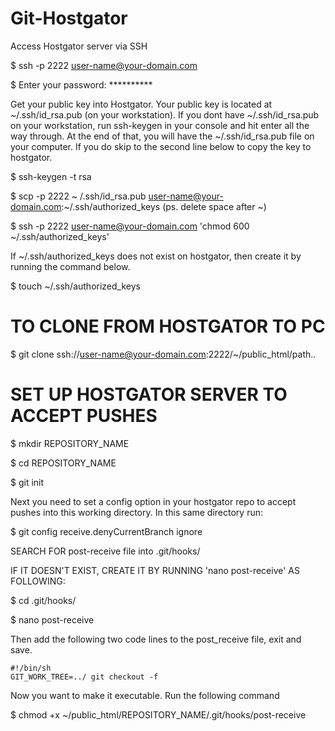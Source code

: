 # Git-Hostgator

Access Hostgator server via SSH

$ ssh -p 2222 user-name@your-domain.com

$ Enter your password: **********


Get your public key into Hostgator. Your public key is located at ~/.ssh/id_rsa.pub (on your workstation). If you dont have 
~/.ssh/id_rsa.pub on your workstation, run ssh-keygen in your console and hit enter all the way through. At the end of that, you will 
have the ~/.ssh/id_rsa.pub file on your computer. If you do skip to the second line below to copy the key to hostgator.


$ ssh-keygen -t rsa

$ scp -p 2222 ~ /.ssh/id_rsa.pub user-name@your-domain.com:~/.ssh/authorized_keys   (ps. delete space after ~)

$ ssh -p 2222 user-name@your-domain.com 'chmod 600 ~/.ssh/authorized_keys'

If ~/.ssh/authorized_keys does not exist on hostgator, then create it by running the command below.

$ touch ~/.ssh/authorized_keys

# TO CLONE FROM HOSTGATOR TO PC

$ git clone ssh://user-name@your-domain.com:2222/~/public_html/path..


# SET UP HOSTGATOR SERVER TO ACCEPT PUSHES

$ mkdir REPOSITORY_NAME

$ cd REPOSITORY_NAME

$ git init

Next you need to set a config option in your hostgator repo to accept pushes into this working directory. In this same directory run:

$ git config receive.denyCurrentBranch ignore



SEARCH FOR post-receive file into .git/hooks/

IF IT DOESN'T EXIST, CREATE IT BY RUNNING 'nano post-receive' AS FOLLOWING:

$ cd .git/hooks/

$ nano post-receive

Then add the following two code lines to the post_receive file, exit and save.
```
#!/bin/sh
GIT_WORK_TREE=../ git checkout -f
```

Now you want to make it executable. Run the following command

$ chmod +x ~/public_html/REPOSITORY_NAME/.git/hooks/post-receive



